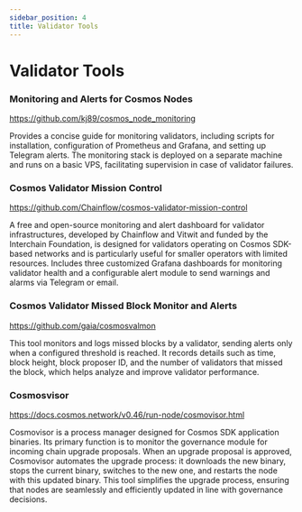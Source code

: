 ```yaml
---
sidebar_position: 4
title: Validator Tools
---
```


# Validator Tools

### Monitoring and Alerts for Cosmos Nodes

https://github.com/kj89/cosmos_node_monitoring

Provides a concise guide for monitoring validators, including scripts for installation, configuration of Prometheus and Grafana, and setting up Telegram alerts. The monitoring stack is deployed on a separate machine and runs on a basic VPS, facilitating supervision in case of validator failures.

### Cosmos Validator Mission Control

https://github.com/Chainflow/cosmos-validator-mission-control

A free and open-source monitoring and alert dashboard for validator infrastructures, developed by Chainflow and Vitwit and funded by the Interchain Foundation, is designed for validators operating on Cosmos SDK-based networks and is particularly useful for smaller operators with limited resources. Includes three customized Grafana dashboards for monitoring validator health and a configurable alert module to send warnings and alarms via Telegram or email.

### Cosmos Validator Missed Block Monitor and Alerts

https://github.com/gaia/cosmosvalmon

This tool monitors and logs missed blocks by a validator, sending alerts only when a configured threshold is reached. It records details such as time, block height, block proposer ID, and the number of validators that missed the block, which helps analyze and improve validator performance.

### Cosmosvisor

https://docs.cosmos.network/v0.46/run-node/cosmovisor.html

Cosmovisor is a process manager designed for Cosmos SDK application binaries. Its primary function is to monitor the governance module for incoming chain upgrade proposals. When an upgrade proposal is approved, Cosmovisor automates the upgrade process: it downloads the new binary, stops the current binary, switches to the new one, and restarts the node with this updated binary. This tool simplifies the upgrade process, ensuring that nodes are seamlessly and efficiently updated in line with governance decisions.
